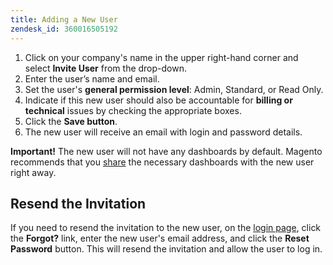 ```yaml
---
title: Adding a New User
zendesk_id: 360016505192
---
```


1. Click on your company\'s name in the upper right-hand corner and select **Invite User** from the drop-down.
1. Enter the user’s name and email.
1. Set the user\'s **general permission level**\: Admin, Standard, or Read Only.
1. Indicate if this new user should also be accountable for **billing or technical** issues by checking the appropriate boxes.
1. Click the **Save button**.
1. The new user will receive an email with login and password details.

**Important!** The new user will not have any dashboards by default. Magento recommends that you [share](../data-user/dashboards/share-dashboard-with-users.md) the necessary dashboards with the new user right away.

## Resend the Invitation

If you need to resend the invitation to the new user, on the [login page](https://dashboard.rjmetrics.com), click the **Forgot?** link, enter the new user\'s email address, and click the **Reset Password** button. This will resend the invitation and allow the user to log in.
